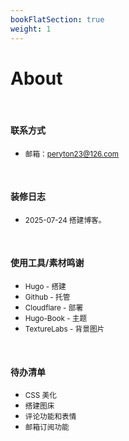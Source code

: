```yaml
---
bookFlatSection: true
weight: 1
---
```


# About

<br/>

#### 联系方式

+ <small>邮箱：peryton23@126.com</small>

<br/>

#### 装修日志

+ <small>2025-07-24 搭建博客。</small>

<br/>

#### 使用工具/素材鸣谢

+ <small>Hugo - 搭建</small>
+ <small>Github - 托管</small>
+ <small>Cloudflare - 部署</small>
+ <small>Hugo-Book - 主题</small>
+ <small>TextureLabs - 背景图片</small>

<br/>

#### 待办清单

+ <small>CSS 美化</small>
+ <small>搭建图床</small>
+ <small>评论功能和表情</small>
+ <small>邮箱订阅功能</small>
